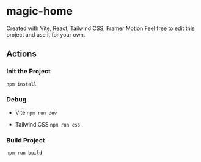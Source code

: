 # magic-home

Created with Vite, React, Tailwind CSS, Framer Motion
Feel free to edit this project and use it for your own.

## Actions

### Init the Project

`npm install`

### Debug

- Vite
  `npm run dev`

- Tailwind CSS
  `npm run css`

### Build Project

`npm run build`

